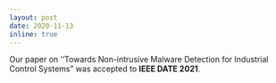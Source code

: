 ```yaml
---
layout: post
date: 2020-11-13
inline: true
---
```


Our paper on ‘‘Towards Non-intrusive Malware Detection for Industrial Control Systems” was accepted to **IEEE DATE 2021**.
